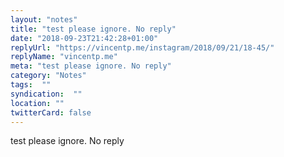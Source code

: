 ```yaml
---
layout: "notes"
title: "test please ignore. No reply"
date: "2018-09-23T21:42:28+01:00"
replyUrl: "https://vincentp.me/instagram/2018/09/21/18-45/"
replyName: "vincentp.me"
meta: "test please ignore. No reply"
category: "Notes"
tags:  ""
syndication:  ""
location: ""
twitterCard: false
---
```

test please ignore. No reply
